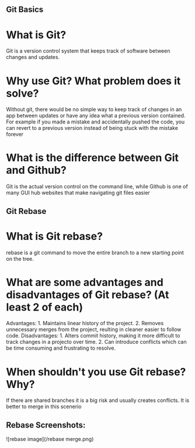 ## Git Basics

# What is Git?
Git is a version control system that keeps track of software between changes and updates.

# Why use Git? What problem does it solve?
Without git, there would be no simple way to keep track of changes in an app between updates or have any idea what a previous version contained. For example if you made a mistake and accidentally pushed the code, you can revert to a previous version instead of being stuck with the mistake forever

# What is the difference between Git and Github?
Git is the actual version control on the command line, while Github is one of many GUI hub websites that make navigating git files easier

## Git Rebase

# What is Git rebase?
rebase is a git command to move the entire branch to a new starting point on the tree. 

# What are some advantages and disadvantages of Git rebase? (At least 2 of each)
Advantages: 1. Maintains linear history of the project. 2. Removes unnecessary merges from the project, reulting in cleaner easier to follow code. Disadvantages: 1. Alters commit history, making it more difficult to track changes in a projecto over time. 2. Can introduce conflicts which can be time consuming and frustrating to resolve.

# When shouldn't you use Git rebase? Why?
If there are shared branches it is a big risk and usually creates conflicts. It is better to merge in this scenerio

## Rebase Screenshots:
![rebase image](/rebase merge.png)
